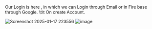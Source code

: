 Our Login is here , in which we can Login through Email or in Fire base through Google.
                                                                                                                         \t\t On create Account.
                                                                                                                      
![Screenshot 2025-01-17 223556](https://github.com/user-attachments/assets/0815494a-8558-4b35-aca5-f9fa4fef5197)           ![image](https://github.com/user-attachments/assets/0278d71a-25ea-4405-883d-e8b53a049b81)




